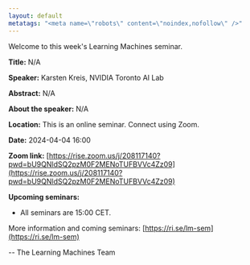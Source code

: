 ```yaml
---
layout: default
metatags: "<meta name=\"robots\" content=\"noindex,nofollow\" />"
---
```

Welcome to this week's Learning Machines seminar.

**Title:** N/A

**Speaker:** Karsten Kreis, NVIDIA Toronto AI Lab

**Abstract:** N/A

**About the speaker:** N/A

**Location:** This is an online seminar. Connect using Zoom.

**Date:** 2024-04-04 16:00

**Zoom link:** [https://rise.zoom.us/j/208117140?pwd=bU9QNldSQ2pzM0F2MENoTUFBVVc4Zz09](https://rise.zoom.us/j/208117140?pwd=bU9QNldSQ2pzM0F2MENoTUFBVVc4Zz09)

**Upcoming seminars:**

* All seminars are 15:00 CET.

More information and coming seminars: [https://ri.se/lm-sem](https://ri.se/lm-sem)

-- The Learning Machines Team

